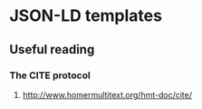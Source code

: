 # JSON-LD templates
## Useful reading
### The CITE protocol
1. http://www.homermultitext.org/hmt-doc/cite/